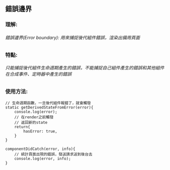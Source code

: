 ## 錯誤邊界
### 理解:
###### 錯誤邊界(Error boundary): 用來捕捉後代組件錯誤，渲染出備用頁面
### 特點:
###### 只能捕捉後代組件生命週期產生的錯誤，不能捕捉自己組件產生的錯誤和其他組件在合成事件、定時器中產生的錯誤
### 使用方法:
	// 生命週期函數，一旦後代組件報錯了，就會觸發
	static getDerivedStateFromError(error){
		console.log(error);
		// 在render之前觸發
		// 返回新的state
		return{
			hasError: true,
		}
	}

	componentDidCatch(error, info){
		// 統計頁面出現的錯誤，發送請求送到後台去
		console.log(error, info);
	}
